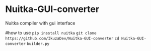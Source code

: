 # Nuitka-GUI-converter
Nuitka compiler with gui interface

#how to use
```pip insstall nuitka```
```git clone https://github.com/IkuzaDev/Nuitka-GUI-converter```
```cd Nuitka-GUI-converter```
```builder.py```
